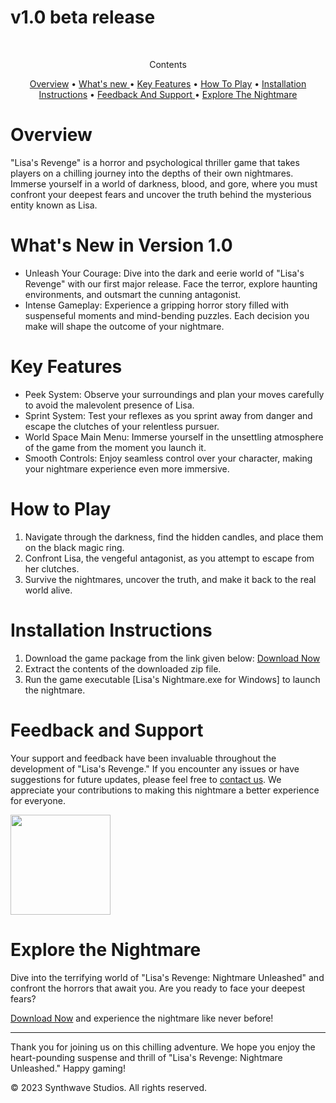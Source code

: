 # v1.0 beta release 
<br>
<p align= "center">Contents </p>
<p align="center">
  <a href="#overview">Overview</a> •
  <a href="#what's-new-in-version-1.0"> What's new </a> •
  <a href="#key-features">Key Features</a> •
  <a href="#how-to-play">How To Play</a> •
  <a href="#installation-instructions">Installation Instructions</a> • <a href = "#feedback-and-support"> Feedback And Support </a> • <a href = "#explore-the-nightmare"> Explore The Nightmare </a>
</p>

# Overview
"Lisa's Revenge" is a horror and psychological thriller game that takes players on a chilling journey into the depths of their own nightmares. Immerse yourself in a world of darkness, blood, and gore, where you must confront your deepest fears and uncover the truth behind the mysterious entity known as Lisa.

# What's New in Version 1.0
- Unleash Your Courage: Dive into the dark and eerie world of "Lisa's Revenge" with our first major release. Face the terror, explore haunting environments, and outsmart the cunning antagonist.
- Intense Gameplay: Experience a gripping horror story filled with suspenseful moments and mind-bending puzzles. Each decision you make will shape the outcome of your nightmare.

# Key Features
- Peek System: Observe your surroundings and plan your moves carefully to avoid the malevolent presence of Lisa.
- Sprint System: Test your reflexes as you sprint away from danger and escape the clutches of your relentless pursuer.
- World Space Main Menu: Immerse yourself in the unsettling atmosphere of the game from the moment you launch it.
- Smooth Controls: Enjoy seamless control over your character, making your nightmare experience even more immersive.

# How to Play
1. Navigate through the darkness, find the hidden candles, and place them on the black magic ring.
2. Confront Lisa, the vengeful antagonist, as you attempt to escape from her clutches.
3. Survive the nightmares, uncover the truth, and make it back to the real world alive.

# Installation Instructions
1. Download the game package from the link given below: [Download Now](https://www.mediafire.com/download_status.php?quickkey=uchmycqcnjnli7o&origin=download) 
2. Extract the contents of the downloaded zip file.
3. Run the game executable [Lisa's Nightmare.exe for Windows] to launch the nightmare.

# Feedback and Support
Your support and feedback have been invaluable throughout the development of "Lisa's Revenge." If you encounter any issues or have suggestions for future updates, please feel free to [contact us](mailto:synthwavesupport@gmail.com). We appreciate your contributions to making this nightmare a better experience for everyone.

<a href="patreon.com/SynthwaveStudios">
	<img src="https://c5.patreon.com/external/logo/become_a_patron_button@2x.png" width="160">
</a>

# Explore the Nightmare
Dive into the terrifying world of "Lisa's Revenge: Nightmare Unleashed" and confront the horrors that await you. Are you ready to face your deepest fears?

[Download Now](https://www.mediafire.com/download_status.php?quickkey=uchmycqcnjnli7o&origin=download) and experience the nightmare like never before!

---


Thank you for joining us on this chilling adventure. We hope you enjoy the heart-pounding suspense and thrill of "Lisa's Revenge: Nightmare Unleashed." Happy gaming!

© 2023 Synthwave Studios. All rights reserved.
